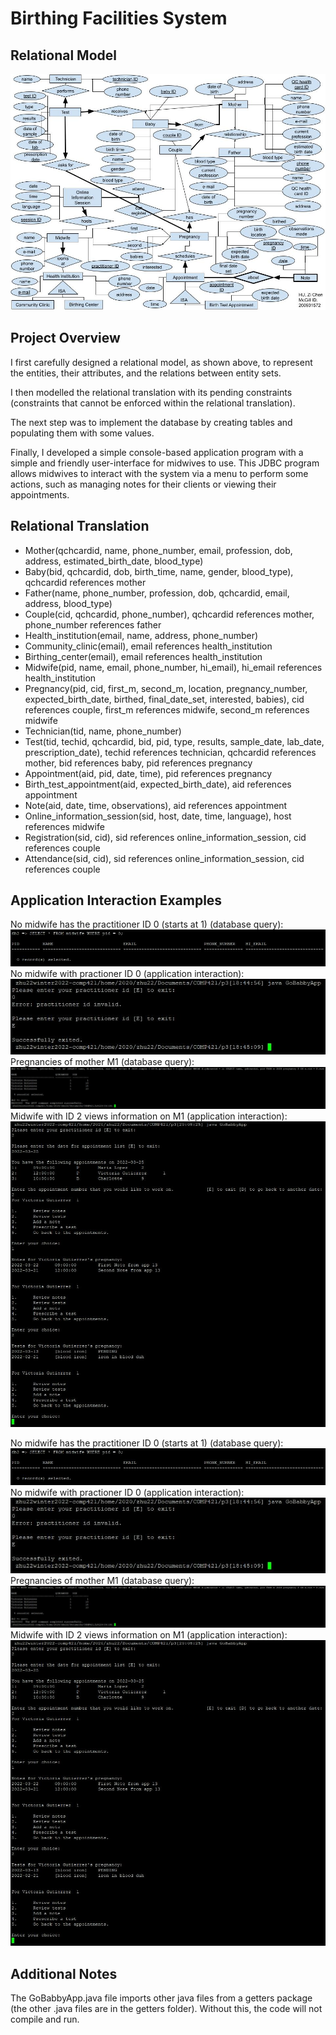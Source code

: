 # Birthing Facilities System

## Relational Model
<p align="center">
  <img src="Midwife ER.jpg">
</p>

## Project Overview
I first carefully designed a relational model, as shown above, to represent the entities, their attributes, and the relations between entity sets.

I then modelled the relational translation with its pending constraints (constraints that cannot be enforced within the relational translation).

The next step was to implement the database by creating tables and populating them with some values.

Finally, I developed a simple console-based application program with a simple and friendly user-interface for midwives to use. This JDBC program allows midwives to interact with the system via a menu to perform some actions, such as managing notes for their clients or viewing their appointments.


## Relational Translation
* Mother(qchcardid, name, phone_number, email, profession, dob, address, estimated_birth_date, blood_type)
* Baby(bid, qchcardid, dob, birth_time, name, gender, blood_type), qchcardid references mother
* Father(name, phone_number, profession, dob, qchcardid, email, address, blood_type)
* Couple(cid, qchcardid, phone_number), qchcardid references mother, phone_number references father
* Health_institution(email, name, address, phone_number)
*	Community_clinic(email), email references health_institution
*	Birthing_center(email), email references health_institution
*	Midwife(pid, name, email, phone_number, hi_email), hi_email references health_institution
*	Pregnancy(pid, cid, first_m, second_m, location, pregnancy_number, expected_birth_date, birthed, final_date_set, interested, babies), cid references couple, first_m references midwife, second_m references midwife
*	Technician(tid, name, phone_number)
*	Test(tid, techid, qchcardid, bid, pid, type, results, sample_date, lab_date, prescription_date), techid references technician, qchcardid references mother, bid references baby, pid references pregnancy
*	Appointment(aid, pid, date, time), pid references pregnancy
*	Birth_test_appointment(aid, expected_birth_date), aid references appointment
*	Note(aid, date, time, observations), aid references appointment
*	Online_information_session(sid, host, date, time, language), host references midwife
*	Registration(sid, cid), sid references online_information_session, cid references couple
*	Attendance(sid, cid), sid references online_information_session, cid references couple

## Application Interaction Examples
<p>
  No midwife has the practitioner ID 0 (starts at 1) (database query):
  <img src="Screenshots/pid 0.JPG">
  No midwife with practioner ID 0 (application interaction):
  <img src="Screenshots/pid 0 - app.JPG">
  Pregnancies of mother M1 (database query):
  <img src="Screenshots/m1 pregnancies.JPG">
  Midwife with ID 2 views information on M1 (application interaction):
  <img src="Screenshots/pid 2 with m1.JPG">
</p>
<p>
  No midwife has the practitioner ID 0 (starts at 1) (database query):
  <img src="Screenshots/pid 0.JPG">
  No midwife with practioner ID 0 (application interaction):
  <img src="Screenshots/pid 0 - app.JPG">
  Pregnancies of mother M1 (database query):
  <img src="Screenshots/m1 pregnancies.JPG">
  Midwife with ID 2 views information on M1 (application interaction):
  <img src="Screenshots/pid 2 with m1.JPG">
</p>

## Additional Notes
The GoBabbyApp.java file imports other java files from a getters package (the other .java files are in the getters folder). Without this, the code will not compile and run.
